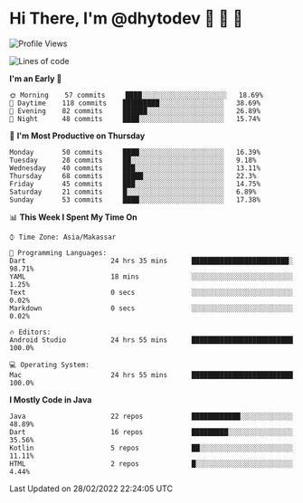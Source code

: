 # Hi There, I'm @dhytodev 👋 👋 👋

<!--
**DhytoDev/dhytodev** is a ✨ _special_ ✨ repository because its `README.md` (this file) appears on your GitHub profile.

Here are some ideas to get you started:

- 🔭 I’m currently working on ...
- 🌱 I’m currently learning ...
- 👯 I’m looking to collaborate on ...
- 🤔 I’m looking for help with ...
- 💬 Ask me about ...
- 📫 How to reach me: ...
- 😄 Pronouns: ...
- ⚡ Fun fact: ...
-->

<!--START_SECTION:waka-->
![Profile Views](http://img.shields.io/badge/Profile%20Views-0-blue)

![Lines of code](https://img.shields.io/badge/From%20Hello%20World%20I%27ve%20Written-133%20Thousand%20lines%20of%20code-blue)

**I'm an Early 🐤** 

```text
🌞 Morning    57 commits     ████░░░░░░░░░░░░░░░░░░░░░   18.69% 
🌆 Daytime    118 commits    █████████░░░░░░░░░░░░░░░░   38.69% 
🌃 Evening    82 commits     ██████░░░░░░░░░░░░░░░░░░░   26.89% 
🌙 Night      48 commits     ████░░░░░░░░░░░░░░░░░░░░░   15.74%

```
📅 **I'm Most Productive on Thursday** 

```text
Monday       50 commits     ████░░░░░░░░░░░░░░░░░░░░░   16.39% 
Tuesday      28 commits     ██░░░░░░░░░░░░░░░░░░░░░░░   9.18% 
Wednesday    40 commits     ███░░░░░░░░░░░░░░░░░░░░░░   13.11% 
Thursday     68 commits     █████░░░░░░░░░░░░░░░░░░░░   22.3% 
Friday       45 commits     ███░░░░░░░░░░░░░░░░░░░░░░   14.75% 
Saturday     21 commits     █░░░░░░░░░░░░░░░░░░░░░░░░   6.89% 
Sunday       53 commits     ████░░░░░░░░░░░░░░░░░░░░░   17.38%

```


📊 **This Week I Spent My Time On** 

```text
⌚︎ Time Zone: Asia/Makassar

💬 Programming Languages: 
Dart                     24 hrs 35 mins      ████████████████████████░   98.71% 
YAML                     18 mins             ░░░░░░░░░░░░░░░░░░░░░░░░░   1.25% 
Text                     0 secs              ░░░░░░░░░░░░░░░░░░░░░░░░░   0.02% 
Markdown                 0 secs              ░░░░░░░░░░░░░░░░░░░░░░░░░   0.02%

🔥 Editors: 
Android Studio           24 hrs 55 mins      █████████████████████████   100.0%

💻 Operating System: 
Mac                      24 hrs 55 mins      █████████████████████████   100.0%

```

**I Mostly Code in Java** 

```text
Java                     22 repos            ████████████░░░░░░░░░░░░░   48.89% 
Dart                     16 repos            █████████░░░░░░░░░░░░░░░░   35.56% 
Kotlin                   5 repos             ██░░░░░░░░░░░░░░░░░░░░░░░   11.11% 
HTML                     2 repos             █░░░░░░░░░░░░░░░░░░░░░░░░   4.44%

```



 Last Updated on 28/02/2022 22:24:05 UTC
<!--END_SECTION:waka-->

